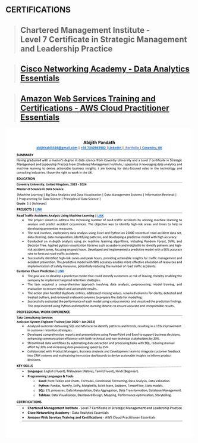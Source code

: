 ## CERTIFICATIONS
> ## Chartered Management Institute -<br> Level 7 Certificate in Strategic Management and Leadership Practice

> ## [Cisco Networking Academy - Data Analytics Essentials](https://www.credly.com/badges/110d90cf-bca9-4951-922d-1671495e1bf3/linked_in_profile)

> ## [Amazon Web Services Training and Certifications - AWS Cloud Practitioner Essentials](https://www.credly.com/badges/0a6e1eb6-00f1-40fb-ab07-9adf9772dde4/linked_in_profile)

<img src = "assets/abijith-pandath-resume.pdf" />
